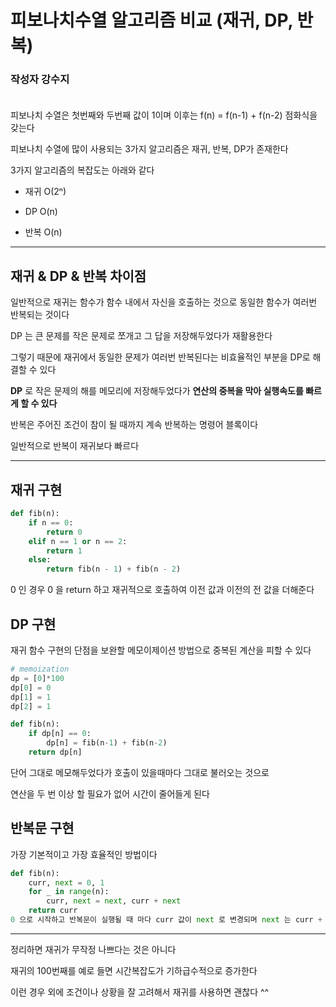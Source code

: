 # 피보나치수열 알고리즘 비교 (재귀, DP, 반복) 

### **작성자 강수지** <br><br>

피보나치 수열은 첫번째와 두번째 값이 1이며 이후는 f(n) = f(n-1) + f(n-2) 점화식을 갖는다

피보나치 수열에 많이 사용되는 3가지 알고리즘은 재귀, 반복,  DP가 존재한다

3가지 알고리즘의 복잡도는 아래와 같다

- 재귀 O(2ⁿ)

- DP O(n)

- 반복 O(n)

---

## 재귀 & DP & 반복 차이점
일반적으로 재귀는 함수가 함수 내에서 자신을 호출하는 것으로 동일한 함수가 여러번 반복되는 것이다

DP 는 큰 문제를 작은 문제로 쪼개고 그 답을 저장해두었다가 재활용한다 

그렇기 때문에 재귀에서 동일한 문제가 여러번 반복된다는 비효율적인 부분을 DP로 해결할 수 있다

**DP** 로 작은 문제의 해를 메모리에 저장해두었다가 **연산의 중복을 막아 실행속도를 빠르게 할 수 있다**

반복은 주어진 조건이 참이 될 때까지 계속 반복하는 명령어 블록이다

일반적으로 반복이 재귀보다 빠르다

--- 

## 재귀 구현
```python
def fib(n):
    if n == 0:
        return 0
    elif n == 1 or n == 2:
        return 1
    else:
        return fib(n - 1) + fib(n - 2)
```

0 인 경우 0 을 return 하고 재귀적으로 호출하여 이전 값과 이전의 전 값을 더해준다
 
## DP 구현
재귀 함수 구현의 단점을 보완할 메모이제이션 방법으로 중복된 계산을 피할 수 있다
```python
# memoization
dp = [0]*100
dp[0] = 0
dp[1] = 1
dp[2] = 1

def fib(n):
    if dp[n] == 0:
        dp[n] = fib(n-1) + fib(n-2)
    return dp[n]
```
단어 그대로 메모해두었다가 호출이 있을때마다 그대로 불러오는 것으로

연산을 두 번 이상 할 필요가 없어 시간이 줄어들게 된다

## 반복문 구현
가장 기본적이고 가장 효율적인 방법이다
```python
def fib(n):
    curr, next = 0, 1
    for _ in range(n):
        curr, next = next, curr + next
    return curr
0 으로 시작하고 반복문이 실행될 때 마다 curr 값이 next 로 변경되며 next 는 curr + next 합으로 변경된다
```
---

정리하면 재귀가 무작정 나쁘다는 것은 아니다

재귀의 100번째를 예로 들면 시간복잡도가 기하급수적으로 증가한다

이런 경우 외에 조건이나 상황을 잘 고려해서 재귀를 사용하면 괜찮다 ^^